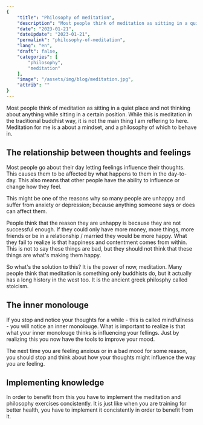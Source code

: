 ```yaml
---
{
    "title": "Philosophy of meditation",
    "description": "Most people think of meditation as sitting in a quiet place and not thinking about anything while sitting in a certain position.",
    "date": "2023-01-21",
    "dateUpdate": "2023-01-21",
    "permalink": "philosophy-of-meditation",
    "lang": "en",
    "draft": false,
    "categories": [
        "philosophy",
        "meditation"
    ],
    "image": "/assets/img/blog/meditation.jpg",
    "attrib": ""
}
---
```


Most people think of meditation as sitting in a quiet place and not thinking about anything
while sitting in a certain position.
While this is meditation in the traditional buddhist way, it is not the main thing I am reffering to here.
Meditation for me is a about a mindset, and a philosophy of which to behave in.

## The relationship between thoughts and feelings

Most people go about their day letting feelings influence their thoughts.
This causes them to be affected by what happens to them in the day-to-day.
This also means that other people have the ability to influence or change how they feel.

This might be one of the reasons why so many people are unhappy and suffer from anxiety or depression;
because anything someone says or does can affect them.

People think that the reason they are unhappy is because they are not successful enough.
If they could only have more money, more things, more friends
or be in a relationship / married they would be more happy.
What they fail to realize is that happiness and contentment comes from within.
This is not to say these things are bad, but they should not think
that these things are what's making them happy.

So what's the solution to this? It is the power of now, meditation.
Many people think that meditation is something only buddhists do, but it actually
has a long history in the west too. It is the ancient greek philosphy called stoicism.

## The inner monolouge

If you stop and notice your thoughts for a while - this is called mindfullness - you will notice
an inner monolouge. What is important to realize is that what your inner monolouge thinks is
influencing your fellings. Just by realizing this you now have the tools to improve your mood.

The next time you are feeling anxious or in a bad mood for some reason,
you should stop and think about how your thoughts might influence the way you are feeling.

## Implementing knowledge

In order to benefit from this you have to implement the meditation and philosophy exercises concistently.
It is just like when you are training for better health, you have to implement
it concistently in order to benefit from it.
